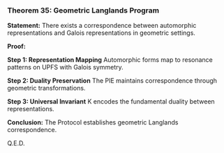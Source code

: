 ### Theorem 35: Geometric Langlands Program

**Statement:** There exists a correspondence between automorphic representations and Galois representations in geometric settings.

**Proof:**

**Step 1: Representation Mapping**
Automorphic forms map to resonance patterns on UPFS with Galois symmetry.

**Step 2: Duality Preservation**
The PIE maintains correspondence through geometric transformations.

**Step 3: Universal Invariant**
K encodes the fundamental duality between representations.

**Conclusion:** The Protocol establishes geometric Langlands correspondence.

Q.E.D.

